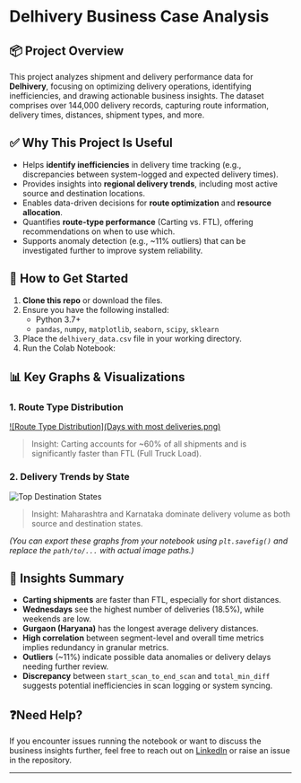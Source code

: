 # Delhivery Business Case Analysis

## 📦 Project Overview

This project analyzes shipment and delivery performance data for **Delhivery**, focusing on optimizing delivery operations, identifying inefficiencies, and drawing actionable business insights. The dataset comprises over 144,000 delivery records, capturing route information, delivery times, distances, shipment types, and more.

## ✅ Why This Project Is Useful

- Helps **identify inefficiencies** in delivery time tracking (e.g., discrepancies between system-logged and expected delivery times).
- Provides insights into **regional delivery trends**, including most active source and destination locations.
- Enables data-driven decisions for **route optimization** and **resource allocation**.
- Quantifies **route-type performance** (Carting vs. FTL), offering recommendations on when to use which.
- Supports anomaly detection (e.g., ~11% outliers) that can be investigated further to improve system reliability.

## 🚀 How to Get Started

1. **Clone this repo** or download the files.
2. Ensure you have the following installed:
   - Python 3.7+
   - `pandas`, `numpy`, `matplotlib`, `seaborn`, `scipy`, `sklearn`
3. Place the `delhivery_data.csv` file in your working directory.
4. Run the Colab Notebook:  

## 📊 Key Graphs & Visualizations

### 1. Route Type Distribution

[![Route Type Distribution](Days with most deliveries.png)](https://github.com/pvinay92/Feature_Engineering_Delhivery/blob/2edc9c072635c687e51689cc5fdf5c828ea169d5/Analyzing%20actual%20time%20vs%20osrm%20time%20for%20each%20state.png)

> Insight: Carting accounts for ~60% of all shipments and is significantly faster than FTL (Full Truck Load).

### 2. Delivery Trends by State

![Top Destination States](path/to/destination_states.png)

> Insight: Maharashtra and Karnataka dominate delivery volume as both source and destination states.

*(You can export these graphs from your notebook using `plt.savefig()` and replace the `path/to/...` with actual image paths.)*

## 🧠 Insights Summary

- **Carting shipments** are faster than FTL, especially for short distances.
- **Wednesdays** see the highest number of deliveries (18.5%), while weekends are low.
- **Gurgaon (Haryana)** has the longest average delivery distances.
- **High correlation** between segment-level and overall time metrics implies redundancy in granular metrics.
- **Outliers** (~11%) indicate possible data anomalies or delivery delays needing further review.
- **Discrepancy** between `start_scan_to_end_scan` and `total_min_diff` suggests potential inefficiencies in scan logging or system syncing.

## ❓Need Help?

If you encounter issues running the notebook or want to discuss the business insights further, feel free to reach out on [LinkedIn](https://www.linkedin.com/) or raise an issue in the repository.

---

